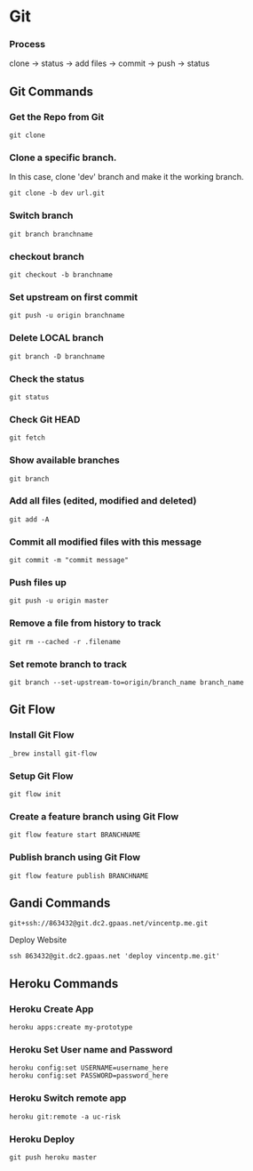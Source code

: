 # Git

### Process

clone -> status -> add files -> commit -> push -> status

## Git Commands

### Get the Repo from Git

```
git clone
```

### Clone a specific branch.
In this case, clone 'dev' branch and make it the working branch.

```
git clone -b dev url.git
```

### Switch branch

```
git branch branchname
```

### checkout branch

```
git checkout -b branchname
```

### Set upstream on first commit

```
git push -u origin branchname
```


### Delete LOCAL branch

```
git branch -D branchname
```


### Check the status

```
git status
```


### Check Git HEAD

```
git fetch
```


### Show available branches

```
git branch
```


### Add all files (edited, modified and deleted)

```
git add -A
```

### Commit all modified files with this message

```
git commit -m "commit message"
```

### Push files up

```
git push -u origin master
```

### Remove a file from history to track

```
git rm --cached -r .filename
```

### Set remote branch to track 
```
git branch --set-upstream-to=origin/branch_name branch_name
```

## Git Flow

### Install Git Flow

```
_brew install git-flow
```

### Setup Git Flow

```
git flow init
```

### Create a feature branch using Git Flow

```
git flow feature start BRANCHNAME
```

### Publish branch using Git Flow

```
git flow feature publish BRANCHNAME
```

## Gandi Commands


```
git+ssh://863432@git.dc2.gpaas.net/vincentp.me.git
```


Deploy Website

```
ssh 863432@git.dc2.gpaas.net 'deploy vincentp.me.git'
```


## Heroku Commands

### Heroku Create App

```
heroku apps:create my-prototype
```

### Heroku Set User name and Password

```
heroku config:set USERNAME=username_here
heroku config:set PASSWORD=password_here
```

### Heroku Switch remote app

```
heroku git:remote -a uc-risk
```

### Heroku Deploy

```
git push heroku master
```